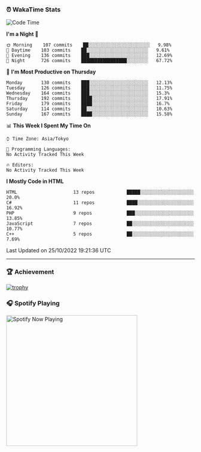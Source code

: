 ### ⏰ WakaTime Stats


<!--START_SECTION:waka-->
![Code Time](http://img.shields.io/badge/Code%20Time-497%20hrs%2028%20mins-blue)

**I'm a Night 🦉** 

```text
🌞 Morning    107 commits    ██░░░░░░░░░░░░░░░░░░░░░░░   9.98% 
🌆 Daytime    103 commits    ██░░░░░░░░░░░░░░░░░░░░░░░   9.61% 
🌃 Evening    136 commits    ███░░░░░░░░░░░░░░░░░░░░░░   12.69% 
🌙 Night      726 commits    █████████████████░░░░░░░░   67.72%

```
📅 **I'm Most Productive on Thursday** 

```text
Monday       130 commits    ███░░░░░░░░░░░░░░░░░░░░░░   12.13% 
Tuesday      126 commits    ███░░░░░░░░░░░░░░░░░░░░░░   11.75% 
Wednesday    164 commits    ███░░░░░░░░░░░░░░░░░░░░░░   15.3% 
Thursday     192 commits    ████░░░░░░░░░░░░░░░░░░░░░   17.91% 
Friday       179 commits    ████░░░░░░░░░░░░░░░░░░░░░   16.7% 
Saturday     114 commits    ██░░░░░░░░░░░░░░░░░░░░░░░   10.63% 
Sunday       167 commits    ████░░░░░░░░░░░░░░░░░░░░░   15.58%

```


📊 **This Week I Spent My Time On** 

```text
⌚︎ Time Zone: Asia/Tokyo

💬 Programming Languages: 
No Activity Tracked This Week

🔥 Editors: 
No Activity Tracked This Week

```

**I Mostly Code in HTML** 

```text
HTML                     13 repos            █████░░░░░░░░░░░░░░░░░░░░   20.0% 
C#                       11 repos            ████░░░░░░░░░░░░░░░░░░░░░   16.92% 
PHP                      9 repos             ███░░░░░░░░░░░░░░░░░░░░░░   13.85% 
JavaScript               7 repos             ██░░░░░░░░░░░░░░░░░░░░░░░   10.77% 
C++                      5 repos             ██░░░░░░░░░░░░░░░░░░░░░░░   7.69%

```



 Last Updated on 25/10/2022 19:21:36 UTC
<!--END_SECTION:waka-->

---

### 🏆 Achievement

[![trophy](https://github-profile-trophy.vercel.app/?username=Slime-hatena&theme=flat&no-bg=true&no-frame=true&column=8)](https://github.com/ryo-ma/github-profile-trophy)

### 🎧 Spotify Playing

[<img src="https://spotify-now-playing-slime-hatena.vercel.app/api/spotify-playing" alt="Spotify Now Playing" width="350" />](https://open.spotify.com/user/slime_hatena)

<!--
**Slime-hatena/Slime-hatena** is a ✨ _special_ ✨ repository because its `README.md` (this file) appears on your GitHub profile.

Here are some ideas to get you started:

- 🔭 I’m currently working on ...
- 🌱 I’m currently learning ...
- 👯 I’m looking to collaborate on ...
- 🤔 I’m looking for help with ...
- 💬 Ask me about ...
- 📫 How to reach me: ...
- 😄 Pronouns: ...
- ⚡ Fun fact: ...
-->
